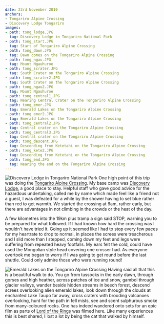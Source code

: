 ```yaml
---
date: 23rd November 2010
anchors:
- Tongariro Alpine Crossing
- Discovery Lodge Tongariro
images:
- path: tong_lodge.JPG
  tag: Discovery Lodge in Tongariro National Park
- path: tong_start.JPG
  tag: Start of Tongariro Alpine Crossing
- path: tong_dawn.JPG
  tag: Dawn comes on the Tongariro Alpine Crossing
- path: tong_ngau.JPG
  tag: Mount Ngauhuroe
- path: tong_scrater.JPG
  tag: South Crater on the Tongariro Alpine Crossing
- path: tong_scrater2.JPG
  tag: South Crater on the Tongariro Alpine Crossing
- path: tong_ngau2.JPG
  tag: Mount Ngauhuroe
- path: tong_central1.JPG
  tag: Nearing Central Crater on the Tongariro Alpine Crossing
- path: tong_emer.JPG
  tag: Emerald Lakes on the Tongariro Alpine Crossing
- path: tong_emer2.JPG
  tag: Emerald Lakes on the Tongariro Alpine Crossing
- path: tong_central2.JPG
  tag: Central crater on the Tongariro Alpine Crossing
- path: tong_central3.JPG
  tag: Central crater on the Tongariro Alpine Crossing
- path: tong_descent.JPG
  tag: Descending from Ketetahi on the Tongariro Alpine Crossing
- path: tong_kete2.JPG
  tag: Descending from Ketetahi on the Tongariro Alpine Crossing
- path: tong_end.JPG
  tag: Nearing the end on the Tongariro Alpine Crossing
---
```

![Discovery Lodge in Tongariro National Park](tong_lodge.JPG)
One high point of this trip was doing the
[Tongariro Alpine Crossing](https://www.tongarirocrossing.org.nz/).
My base camp was
[Discovery Lodge](https://www.discoverynz.com/),
a good place to stay. Helpful staff who gave good advice for the hazardous undertaking, called me by name which made feel like a friend not a guest, I was defeated for a while by the shower having to set blue rather than red to get warmth. We started the crossing at 6am, rather early, but there are advantages in not climbing in the crowds or the heat of the day.

A few kilometres into the 19km plus tramp a sign said STOP, warning you to be prepared for what followed. If I had known how hard the crossing was I wouldn't have tried it. Going up it seemed like I had to stop every few paces for my heartrate to drop to normal, in places the screes were treacherous and I slid more than I stepped, coming down my feet and legs were suffering from repeated heavy footfalls. My ears felt the cold, could have used the Mongolian style head covering one crosser had. As everyone overtook me began to worry if I was going to get round before the last shuttle. Could only admire those who were running round!

![Emerald Lakes on the Tongariro Alpine Crossing](tong_emer.JPG)
Having said all that this is a beautiful walk to do. You go from tussocks in the early dawn, through gorses and high heather, across patches of ice and snow, gambol through glacier valleys, wander beside hidden streams in beech forest, descend screes overlooking alien emerald lakes, look down through the clouds at enchanted Lake Taupo far away, cross craters with brooding volcanoes overlooking, hunt for the path in fell mists, see and scent sulphurous smoke from many-coloured rocks. One has indeed wandered onto sets for an epic film as parts of
[Lord of the Rings](https://www.imdb.com/title/tt0167260/) was filmed here. Like many experiences this is best shared, I lost a lot by being the cat that walked by himself.
